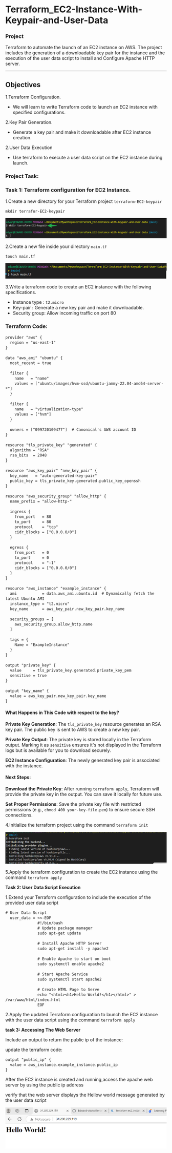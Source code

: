 # Terraform_EC2-Instance-With-Keypair-and-User-Data

### Project

Terraform to automate the launch of an EC2 instance on AWS. The project includes the generation of a downloadable key pair for the instance and the execution of the user data script to install and Configure Apache HTTP server.

---

## Objectives

1.Terraform Configuration.

- We will learn to write Terraform code to launch an EC2 instance with specified configurations.

2.Key Pair Generation.

- Generate a key pair and make it downloadable after EC2 instance creation.

2.User Data Execution

- Use terraform to execute a user data script on the EC2 instance during launch.

### Project Task:

### Task 1: Terraform configuration for EC2 Instance.

1.Create a new directory for your Terraform project `terraform-EC2-keypair`
```
mkdir terrafor-EC2-keypair
```
![](./img/f1.png)

2.Create a new file inside your directory `main.tf`
```
touch main.tf
```
![](./img/f2.png)

3.Write a terraform code to create an EC2 instance with the following specifications.

- Instance type : `t2.micro`
- Key-pair : Generate a new key pair and make it downloadable.
- Security group: Allow incoming traffic on port 80


### Terraform Code:

```hcl
provider "aws" {
  region = "us-east-1"
}

data "aws_ami" "ubuntu" {
  most_recent = true

  filter {
    name   = "name"
    values = ["ubuntu/images/hvm-ssd/ubuntu-jammy-22.04-amd64-server-*"]
  }

  filter {
    name   = "virtualization-type"
    values = ["hvm"]
  }

  owners = ["099720109477"]  # Canonical's AWS account ID
}

resource "tls_private_key" "generated" {
  algorithm = "RSA"
  rsa_bits  = 2048
}

resource "aws_key_pair" "new_key_pair" {
  key_name   = "auto-generated-key-pair"
  public_key = tls_private_key.generated.public_key_openssh
}

resource "aws_security_group" "allow_http" {
  name_prefix = "allow-http-"

  ingress {
    from_port   = 80
    to_port     = 80
    protocol    = "tcp"
    cidr_blocks = ["0.0.0.0/0"]
  }

  egress {
    from_port   = 0
    to_port     = 0
    protocol    = "-1"
    cidr_blocks = ["0.0.0.0/0"]
  }
}

resource "aws_instance" "example_instance" {
  ami           = data.aws_ami.ubuntu.id  # Dynamically fetch the latest Ubuntu AMI
  instance_type = "t2.micro"
  key_name      = aws_key_pair.new_key_pair.key_name

  security_groups = [
    aws_security_group.allow_http.name
  ]

  tags = {
    Name = "ExampleInstance"
  }
}

output "private_key" {
  value     = tls_private_key.generated.private_key_pem
  sensitive = true
}

output "key_name" {
  value = aws_key_pair.new_key_pair.key_name
}
```

#### What Happens in This Code with respect to the key?

**Private Key Generation**: The `tls_private_key` resource generates an RSA key pair. The public key is sent to AWS to create a new key pair.

**Private Key Output**: The private key is stored locally in the Terraform output. Marking it as `sensitive` ensures it's not displayed in the Terraform logs but is available for you to download securely.

**EC2 Instance Configuration**: The newly generated key pair is associated with the instance.

#### Next Steps:
 **Download the Private Key**:
   After running `terraform apply`, Terraform will provide the private key in the output. You can save it locally for future use.

**Set Proper Permissions**:
   Save the private key file with restricted permissions (e.g., `chmod 400 your-key-file.pem`) to ensure secure SSH connections.



4.Initialize the terraform project using the command `terraform init`

![](./img/f3.png)

5.Apply the terraform configuration to create the EC2 instance using the command `terraform apply`


**Task 2: User Data Script Execution**

1.Extend your Terraform configuration to include the execution of the provided user data script
```
# User Data Script
  user_data = <<-EOF
              #!/bin/bash
              # Update package manager
              sudo apt-get update
              
              # Install Apache HTTP Server
              sudo apt-get install -y apache2
              
              # Enable Apache to start on boot
              sudo systemctl enable apache2
              
              # Start Apache Service
              sudo systemctl start apache2
              
              # Create HTML Page to Serve
              echo "<html><h1>Hello World!</h1></html>" > /var/www/html/index.html
              EOF

```

2.Apply the updated Terraform configuration to launch the EC2 instance with the user data script using the command `terraform apply`

**task 3: Accessing The Web Server**

Include an output to return the public ip of the instance:

update the terraform code:

```
output "public_ip" {
  value = aws_instance.example_instance.public_ip
}
```

After the EC2 instance is created and running,access the apache web server by using the public ip address

verify that the web server displays the Hellow world message generated by the user data script

![](./img/f4.png)